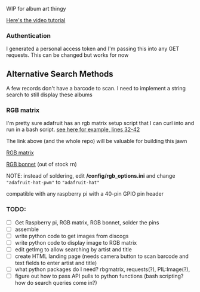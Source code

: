 WIP for album art thingy

[Here's the video tutorial](https://www.youtube.com/watch?v=6i8kzqvh94E&t=622s)

### Authentication
I generated a personal access token and I'm passing this into any GET requests. This can be changed but works for now

## Alternative Search Methods
A few records don't have a barcode to scan. I need to implement a string search to still display these albums

### RGB matrix
I'm pretty sure adafruit has an rgb matrix setup script that I can curl into and run in a bash script. [see here for example, lines 32-42](https://github.com/ryanwa18/spotipi/blob/3acaf931d21adbdd54342e6cee137fb1f4cd9eda/setup.sh)

The link above (and the whole repo) will be valuable for building this jawn

[RGB matrix](https://www.adafruit.com/product/2026)

[RGB bonnet](https://www.adafruit.com/product/2026) (out of stock rn)

NOTE: instead of soldering, edit **/config/rgb_options.ini** and change `"adafruit-hat-pwm"` to `"adafruit-hat"`

compatible with any raspberry pi with a 40-pin GPIO pin header

### TODO:
- [ ] Get Raspberry pi, RGB matrix, RGB bonnet, solder the pins
- [ ] assemble
- [ ] write python code to get images from discogs
- [ ] write python code to display image to RGB matrix
- [ ] edit getImg to allow searching by artist and title
- [ ] create HTML landing page (needs camera button to scan barcode and text fields to enter artist and title)
- [ ] what python packages do I need? rbgmatrix, requests(?), PIL:Image(?),
- [ ] figure out how to pass API pulls to python functions (bash scripting? how do search queries come in?)
